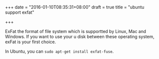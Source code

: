 +++
date = "2016-01-10T08:35:31+08:00"
draft = true
title = "ubuntu support exfat"

+++



ExFat the format of file system which is supportted by Linux, Mac and Windows. If you want to use your u disk between these operating system, exFat is your first choice.

In Ubuntu, you can `sudo apt-get install exfat-fuse`.